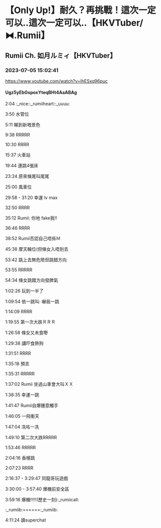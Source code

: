# 【Only Up!】耐久？再挑戰！這次一定可以..這次一定可以..【HKVTuber/⧓.Rumii】

## Rumii Ch. 如月ルミィ【HKVTuber】

### 2023-07-05 15:02:41

https://www.youtube.com/watch?v=IhESxq96puc

#### Ugz5yEbGspoxYteqBHt4AaABAg

2:04 :_nice::_rumiiheart::_uuuu:

3:50 水管位

5:11 睇到新嘅景色

9:38 RRRRR

10:30 RRRR

15:37 火車站

19:44 連跳4張床

23:24 原來條尾叫尾尾

25:00 風車位

29:58 - 31:20 幸運 lv max

32:50 RRRR

35:12 Rumii: 你地 fake我!!

36:46 RRRR

38:52 Rumii否認自己唔係Ｍ

45:38 摩天輪位(但條女入唔到去

53:42 跳上去無危險但跳錯方向

53:55 RRRRR

54:34 條女跳錯方向發脾氣

1:02:26 玩到一半了

1:09:54 依一跳叫: 嚇我一跳

1:14:09 RRRR

1:19:55 第一次大跌ＲＲＲ

1:26:58 條女又未食嘢

1:29:38 講吓食熱狗

1:31:51 RRRR

1:35:18 預言

1:35:31 RRRRR

1:37:02 Rumii 坐過山車會大叫ＸＸ

1:38:35 幸運一跳

1:41:47 Rumii自爆鍾意觸手

1:46:05 一飛衝天

1:47:04 冼咗一冼

1:49:10 第二次大跌RRRRR

1:53:46 RRRRR

2:04:16 香檳跳

2:07:23 RRRR

2:16:37 - 3:29:47 同龍哥玩遊戲

3:30:00 - 3:57:40 爆機前安全區

3:59:16 爆機!!!!!(歷史一刻):_rumiicall:

:_rumiib:======:_rumiib:

4:11:24 讀superchat

